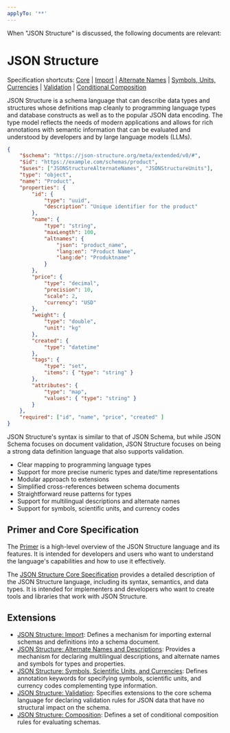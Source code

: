 ```yaml
---
applyTo: '**'
---
```


When "JSON Structure" is discussed, the following documents are relevant:


# JSON Structure

Specification shortcuts:
[Core](https://json-structure.github.io/core/draft-vasters-json-structure-core.html)
|
[Import](https://json-structure.github.io/import/draft-vasters-json-structure-import.html)
| [Alternate
Names](https://json-structure.github.io/alternate-names/draft-vasters-json-structure-alternate-names.html)
| [Symbols, Units,
Currencies](https://json-structure.github.io/units/draft-vasters-json-structure-units.html)
|
[Validation](https://json-structure.github.io/validation/draft-vasters-json-structure-validation.html)
| [Conditional
Composition](https://json-structure.github.io/conditional-composition/draft-vasters-json-structure-conditional-composition.html)

JSON Structure is a schema language that can describe data types and structures
whose definitions map cleanly to programming language types and database
constructs as well as to the popular JSON data encoding. The type model reflects
the needs of modern applications and allows for rich annotations with semantic
information that can be evaluated and understood by developers and by large
language models (LLMs).

<style>
    .language-json {
        font-size: x-small;
    }
</style>

```json
{
    "$schema": "https://json-structure.org/meta/extended/v0/#",
    "$id": "https://example.com/schemas/product",
    "$uses": ["JSONStructureAlternateNames", "JSONStructureUnits"],
    "type": "object",
    "name": "Product",
    "properties": {
        "id": {
            "type": "uuid",
            "description": "Unique identifier for the product"
        },
        "name": {
            "type": "string",
            "maxLength": 100,
            "altnames": {
                "json": "product_name",
                "lang:en": "Product Name",
                "lang:de": "Produktname"
            }
        },
        "price": {
            "type": "decimal",
            "precision": 10,
            "scale": 2,
            "currency": "USD"
        },
        "weight": {
            "type": "double",
            "unit": "kg"
        },
        "created": {
            "type": "datetime"
        },
        "tags": {
            "type": "set",
            "items": { "type": "string" }
        },
        "attributes": {
            "type": "map",
            "values": { "type": "string" }
        }
    },
    "required": ["id", "name", "price", "created" ]
}
```

JSON Structure's syntax is similar to that of JSON Schema, but while JSON Schema
focuses on document validation, JSON Structure focuses on being a strong data
definition language that also supports validation.

- Clear mapping to programming language types
- Support for more precise numeric types and date/time representations
- Modular approach to extensions
- Simplified cross-references between schema documents
- Straightforward reuse patterns for types
- Support for multilingual descriptions and alternate names
- Support for symbols, scientific units, and currency codes

## Primer and Core Specification

The [Primer](json-structure-primer.html) is a high-level overview of the JSON
Structure language and its features. It is intended for developers and users who
want to understand the language's capabilities and how to use it effectively.

The [JSON Structure Core Specification](https://json-structure.github.io/core)
provides a detailed description of the JSON Structure language, including its
syntax, semantics, and data types. It is intended for implementers and
developers who want to create tools and libraries that work with JSON Structure.

## Extensions

- [JSON Structure: Import](https://json-structure.github.io/import): Defines a
  mechanism for importing external schemas and definitions into a schema
  document.
- [JSON Structure: Alternate Names and
  Descriptions](https://json-structure.github.io/alternate-names): Provides a
  mechanism for declaring multilingual descriptions, and alternate names and
  symbols for types and properties.
- [JSON Structure: Symbols, Scientific Units, and
  Currencies](https://json-structure.github.io/units): Defines annotation
  keywords for specifying symbols, scientific units, and currency codes
  complementing type information.
- [JSON Structure: Validation](https://json-structure.github.io/validation):
  Specifies extensions to the core schema language for declaring validation
  rules for JSON data that have no structural impact on the schema.
- [JSON Structure:
  Composition](https://json-structure.github.io/conditional-composition):
  Defines a set of conditional composition rules for evaluating schemas.
